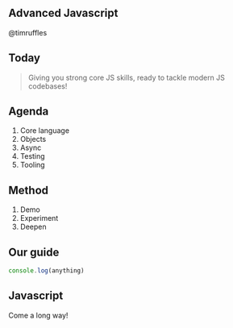 ## Advanced Javascript

@timruffles

## Today

> Giving you strong core JS skills, ready to tackle modern JS codebases!

## Agenda

1. Core language
1. Objects
1. Async
1. Testing
1. Tooling

## Method

1. Demo
1. Experiment
1. Deepen

## Our guide

```Javascript
console.log(anything)
```

## Javascript

Come a long way!
